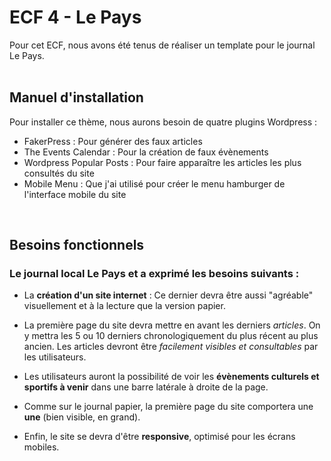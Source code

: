 <h1>ECF 4 - Le Pays</h1>

Pour cet ECF, nous avons été tenus de réaliser un template pour le journal Le Pays.
<br><br>

<h2>Manuel d'installation</h2>

Pour installer ce thème, nous aurons besoin de quatre plugins Wordpress :
- FakerPress : Pour générer des faux articles
- The Events Calendar : Pour la création de faux évènements
- Wordpress Popular Posts : Pour faire apparaître les articles les plus consultés du site
- Mobile Menu : Que j'ai utilisé pour créer le menu hamburger de l'interface mobile du site
<br>

<h2>Besoins fonctionnels</h2>

<h3>Le journal local Le Pays et a exprimé les besoins suivants :</h3>

- La **création d'un site internet** :  Ce dernier devra être aussi "agréable" visuellement et à la lecture que la version papier.

- La première page du site devra mettre en avant les derniers *articles*. On y mettra les 5 ou 10 derniers chronologiquement du plus récent au plus ancien. Les articles devront être *facilement visibles et consultables* par les utilisateurs.

- Les utilisateurs auront la possibilité de voir les **évènements culturels et sportifs à venir** dans une barre latérale à droite de la page.

- Comme sur le journal papier, la première page du site comportera une **une** (bien visible, en grand).

- Enfin, le site se devra d'être **responsive**, optimisé pour les écrans mobiles.
